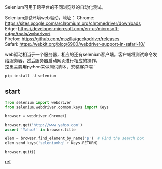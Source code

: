 Selenium可用于跨平台的不同浏览器的自动化测试。

Selenium测试环境web驱动，地址：
Chrome:	https://sites.google.com/a/chromium.org/chromedriver/downloads  
Edge:	https://developer.microsoft.com/en-us/microsoft-edge/tools/webdriver/  
Firefox:	https://github.com/mozilla/geckodriver/releases  
Safari:	https://webkit.org/blog/6900/webdriver-support-in-safari-10/  

web驱动相当于一个服务器，相应的还有selenium客户端。客户端将测试命令发给服务器，然后服务器启动网页进行相应的操作。  
这里主要用python来做测试脚本。安装客户端：
```python
pip install -U selenium
```

## start
```python
from selenium import webdriver
from selenium.webdriver.common.keys import Keys

browser = webdriver.Chrome()

browser.get('http://www.yahoo.com')
assert 'Yahoo!' in browser.title

elem = browser.find_element_by_name('p')  # Find the search box
elem.send_keys('seleniumhq' + Keys.RETURN)

browser.quit()
```
[ref](http://selenium-python.readthedocs.io/api.html)



